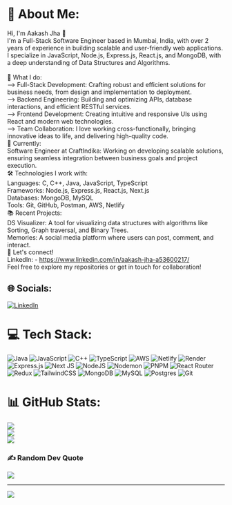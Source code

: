 # 💫 About Me:
Hi, I'm Aakash Jha 👋<br>I'm a Full-Stack Software Engineer based in Mumbai, India, with over 2 years of experience in building scalable and user-friendly web applications. I specialize in JavaScript, Node.js, Express.js, React.js, and MongoDB, with a deep understanding of Data Structures and Algorithms.<br><br>🌟 What I do:<br>--> Full-Stack Development: Crafting robust and efficient solutions for business needs, from design and implementation to deployment.<br>--> Backend Engineering: Building and optimizing APIs, database interactions, and efficient RESTful services.<br>--> Frontend Development: Creating intuitive and responsive UIs using React and modern web technologies.<br>--> Team Collaboration: I love working cross-functionally, bringing innovative ideas to life, and delivering high-quality code.<br>💼 Currently:<br>Software Engineer at CraftIndika: Working on developing scalable solutions, ensuring seamless integration between business goals and project execution.<br>🛠️ Technologies I work with:<br>Languages: C, C++, Java, JavaScript, TypeScript<br>Frameworks: Node.js, Express.js, React.js, Next.js<br>Databases: MongoDB, MySQL<br>Tools: Git, GitHub, Postman, AWS, Netlify<br>📚 Recent Projects:<br>DS Visualizer: A tool for visualizing data structures with algorithms like Sorting, Graph traversal, and Binary Trees.<br>Memories: A social media platform where users can post, comment, and interact.<br>🚀 Let's connect!<br>LinkedIn: - https://www.linkedin.com/in/aakash-jha-a53600217/<br>Feel free to explore my repositories or get in touch for collaboration!


## 🌐 Socials:
[![LinkedIn](https://img.shields.io/badge/LinkedIn-%230077B5.svg?logo=linkedin&logoColor=white)](https://linkedin.com/in/aakash-jha-a53600217) 

# 💻 Tech Stack:
![Java](https://img.shields.io/badge/java-%23ED8B00.svg?style=for-the-badge&logo=openjdk&logoColor=white) ![JavaScript](https://img.shields.io/badge/javascript-%23323330.svg?style=for-the-badge&logo=javascript&logoColor=%23F7DF1E) ![C++](https://img.shields.io/badge/c++-%2300599C.svg?style=for-the-badge&logo=c%2B%2B&logoColor=white) ![TypeScript](https://img.shields.io/badge/typescript-%23007ACC.svg?style=for-the-badge&logo=typescript&logoColor=white) ![AWS](https://img.shields.io/badge/AWS-%23FF9900.svg?style=for-the-badge&logo=amazon-aws&logoColor=white) ![Netlify](https://img.shields.io/badge/netlify-%23000000.svg?style=for-the-badge&logo=netlify&logoColor=#00C7B7) ![Render](https://img.shields.io/badge/Render-%46E3B7.svg?style=for-the-badge&logo=render&logoColor=white) ![Express.js](https://img.shields.io/badge/express.js-%23404d59.svg?style=for-the-badge&logo=express&logoColor=%2361DAFB) ![Next JS](https://img.shields.io/badge/Next-black?style=for-the-badge&logo=next.js&logoColor=white) ![NodeJS](https://img.shields.io/badge/node.js-6DA55F?style=for-the-badge&logo=node.js&logoColor=white) ![Nodemon](https://img.shields.io/badge/NODEMON-%23323330.svg?style=for-the-badge&logo=nodemon&logoColor=%BBDEAD) ![PNPM](https://img.shields.io/badge/pnpm-%234a4a4a.svg?style=for-the-badge&logo=pnpm&logoColor=f69220) ![React Router](https://img.shields.io/badge/React_Router-CA4245?style=for-the-badge&logo=react-router&logoColor=white) ![Redux](https://img.shields.io/badge/redux-%23593d88.svg?style=for-the-badge&logo=redux&logoColor=white) ![TailwindCSS](https://img.shields.io/badge/tailwindcss-%2338B2AC.svg?style=for-the-badge&logo=tailwind-css&logoColor=white) ![MongoDB](https://img.shields.io/badge/MongoDB-%234ea94b.svg?style=for-the-badge&logo=mongodb&logoColor=white) ![MySQL](https://img.shields.io/badge/mysql-4479A1.svg?style=for-the-badge&logo=mysql&logoColor=white) ![Postgres](https://img.shields.io/badge/postgres-%23316192.svg?style=for-the-badge&logo=postgresql&logoColor=white) ![Git](https://img.shields.io/badge/git-%23F05033.svg?style=for-the-badge&logo=git&logoColor=white)
# 📊 GitHub Stats:
![](https://github-readme-stats.vercel.app/api?username=Aakashjha17&theme=dark&hide_border=false&include_all_commits=true&count_private=true)<br/>
![](https://github-readme-streak-stats.herokuapp.com/?user=Aakashjha17&theme=dark&hide_border=false)<br/>
![](https://github-readme-stats.vercel.app/api/top-langs/?username=Aakashjha17&theme=dark&hide_border=false&include_all_commits=true&count_private=true&layout=compact)

### ✍️ Random Dev Quote
![](https://quotes-github-readme.vercel.app/api?type=horizontal&theme=radical)

---
[![](https://visitcount.itsvg.in/api?id=Aakashjha17&icon=0&color=0)](https://visitcount.itsvg.in)

<!-- Proudly created with GPRM ( https://gprm.itsvg.in ) -->
